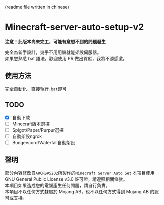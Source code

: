 (readme file written in chinese)
# Minecraft-server-auto-setup-v2
**注意！此版本尚未完工，可能有意想不到的問題發生**  
  
   
完全為新手設計，幾乎不用用腦就能架設伺服器。  
如果您熟悉 bat 語法，歡迎使用 PR 做出貢獻，我將不勝感激。
## 使用方法
完全自動化，直接執行`.bat`即可
## TODO
- [x] 自動下載
- [ ] Minecraft版本選擇
- [ ] Spigot/Paper/Purpur選擇
- [ ] 自動架設ngrok
- [ ] Bungeecord/Waterfall自動架設
## 聲明
部分內容修改自`ARCRღ#5202`所製作的`Minecraft Server Auto Set`
本項目使用 GNU General Public License v3.0 許可證，請遵照相關條款。  
本項目如果造成您的電腦產生任何問題，請自行負責。  
本項目不以任何方式隸屬於 Mojang AB，也不以任何方式得到 Mojang AB 的認可或支持。
